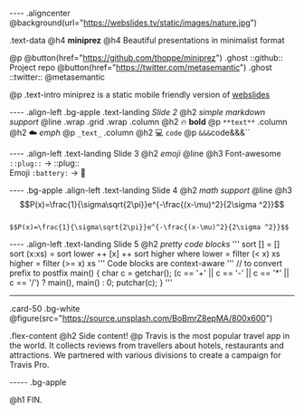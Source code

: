 ---- .aligncenter
@background(url="https://webslides.tv/static/images/nature.jpg")

.text-data  @h4 **miniprez**
@h4 Beautiful presentations in minimalist format <br>

@p 
 @button(href="https://github.com/thoppe/miniprez") .ghost ::github:: Project repo
 @button(href="https://twitter.com/metasemantic") .ghost ::twitter:: @metasemantic

@p .text-intro 
  miniprez is a static mobile friendly version of [webslides](https://github.com/jlantunez/webslides)

---- .align-left .bg-apple
.text-landing _Slide 2_
@h2 _simple markdown support_
@line
.wrap
 .grid .wrap
  .column
    @h2 :fire: **bold**
    @p `**text**`
  .column
    @h2 :cloud: _emph_
    @p `_text_`
  .column
    @h2 :computer: `code`
    @p `&&&`code&&&`` 

---- .align-left
.text-landing Slide 3
@h2 _emoji_
@line
@h3
  Font-awesome  `::plug::` -> ::plug:: <br>
  Emoji  `:battery:` -> :battery:

---- .bg-apple .align-left
.text-landing Slide 4
@h2 _math support_
@line
@h3
  $$P(x)=\frac{1}{\sigma\sqrt{2\pi}}e^{-\frac{(x-\mu)^2}{2\sigma ^2}}$$
<br>
`$$P(x)=\frac{1}{\sigma\sqrt{2\pi}}e^{-\frac{(x-\mu)^2}{2\sigma ^2}}$$`

---- .align-left 
.text-landing Slide 5
@h2 _pretty code blocks_
'''
sort [] = []
sort (x:xs) = sort lower ++ [x] ++ sort higher
    where
        lower = filter (< x) xs
        higher = filter (>= x) xs
'''
Code blocks are context-aware
'''
// to convert prefix to postfix
main() {
  char c = getchar();
  (c == '+' || c == '-' || c == '*' || c == '/') ? main(), main() : 0;
  putchar(c);
} 
'''

----- 

.card-50 .bg-white
  @figure(src="https://source.unsplash.com/BoBmrZ8epMA/800x600")
  
  .flex-content
    @h2 Side content!
    @p Travis is the most popular travel app in the world. It collects reviews from travellers about hotels, restaurants and attractions. We partnered with various divisions to create a campaign for Travis Pro.

----- .bg-apple

@h1 FIN.